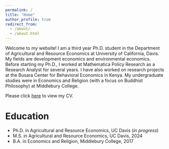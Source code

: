 ```yaml
---
permalink: /
title: "Home"
author_profile: true
redirect_from: 
  - /about/
  - /about.html
---
```


Welcome to my website! I am a third year Ph.D. student in the Department of Agricultural and Resource Economics at University of California, Davis. My fields are development economics and environmental economics. Before starting my Ph.D., I worked at Mathematica Policy Research as a Research Analyst for several years. I have also worked on research projects at the Busara Center for Behavioral Economics in Kenya. My undergraduate studies were in Economics and Religion (with a focus on Buddhist Philosophy) at Middlebury College.

Please click [here](/files/BrooksCV.pdf "Matt's CV") to view my CV.

Education
======
* Ph.D. in Agricultural and Resource Economics, UC Davis (*in progress*)
* M.S. in Agricultural and Resource Economics, UC Davis, 2024
* B.A. in Economics and Religion, Middlebury College, 2017

